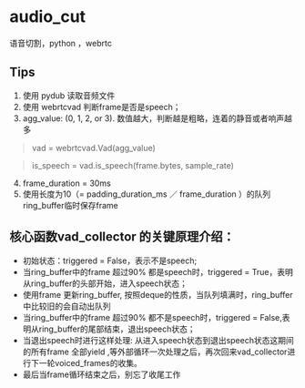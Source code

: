 # audio_cut
语音切割，python ，webrtc

## Tips
1. 使用 pydub 读取音频文件
2. 使用 webrtcvad 判断frame是否是speech；
3. agg_value: (0, 1, 2, or 3). 数值越大，判断越是粗略，连着的静音或者响声越多
> vad = webrtcvad.Vad(agg_value)

> is_speech = vad.is_speech(frame.bytes, sample_rate)
4. frame_duration = 30ms 
5. 使用长度为10（= padding_duration_ms ／ frame_duration ）的队列ring_buffer临时保存frame

## 核心函数vad_collector 的关键原理介绍：
* 初始状态：triggered = False，表示不是speech;
* 当ring_buffer中的frame 超过90% 都是speech时，triggered = True，表明从ring_buffer的头部开始，进入speech状态；
* 使用frame 更新ring_buffer, 按照deque的性质，当队列填满时，ring_buffer中比较旧的会自动出队列
* 当ring_buffer中的frame 超过90% 都不是speech时，triggered = False,表明从ring_buffer的尾部结束，退出speech状态；
* 当退出speech时进行这样处理: 从进入speech状态到退出speech状态这期间的所有frame 全部yield ,等外部循环一次处理之后，再次回来vad_collector进行下一轮voiced_frames的收集。
* 最后当frame循环结束之后，别忘了收尾工作


